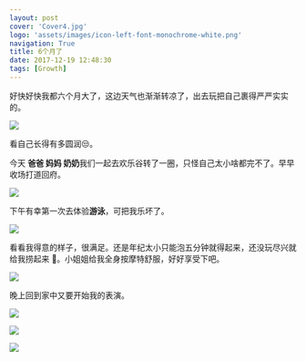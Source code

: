 ```yaml
---
layout: post
cover: 'Cover4.jpg'
logo: 'assets/images/icon-left-font-monochrome-white.png'
navigation: True
title: 6个月了
date: 2017-12-19 12:48:30
tags: [Growth]
---
```


好快好快我都六个月大了，这边天气也渐渐转凉了，出去玩把自己裹得严严实实的。

![](https://raw.githubusercontent.com/Judith-Zhu/BlogImages/master/img/IMG_8622.jpg)

看自己长得有多圆润😒。

今天 **爸爸 妈妈 奶奶**我们一起去欢乐谷转了一圈，只怪自己太小啥都完不了。早早收场打道回府。

![](https://raw.githubusercontent.com/Judith-Zhu/BlogImages/master/img/IMG_8650.jpg)

下午有幸第一次去体验**游泳**，可把我乐坏了。

![](https://raw.githubusercontent.com/Judith-Zhu/BlogImages/master/img/IMG_9008.JPG)

看看我得意的样子，很满足。还是年纪太小只能泡五分钟就得起来，还没玩尽兴就给我捞起来 😤。小姐姐给我全身按摩特舒服，好好享受下吧。

![](https://raw.githubusercontent.com/Judith-Zhu/BlogImages/master/img/IMG_8522.JPG)

晚上回到家中又要开始我的表演。

![](https://raw.githubusercontent.com/Judith-Zhu/BlogImages/master/img/IMG_8924.jpg)

![](https://raw.githubusercontent.com/Judith-Zhu/BlogImages/master/img/Snapseed.JPG)

![](https://raw.githubusercontent.com/Judith-Zhu/BlogImages/master/img/IMG_8780.jpg)